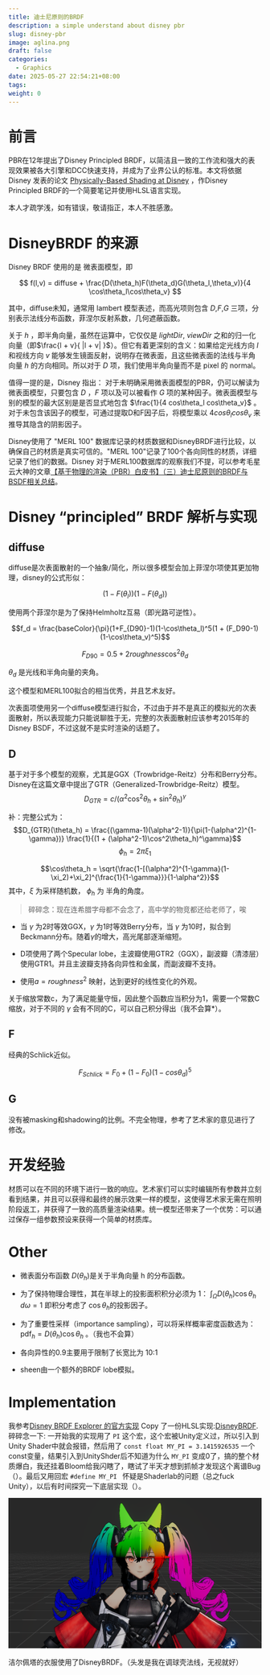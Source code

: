 ```yaml
---
title: 迪士尼原则的BRDF
description: a simple understand about disney pbr
slug: disney-pbr
image: aglina.png
draft: false
categories:
  - Graphics
date: 2025-05-27 22:54:21+08:00
tags: 
weight: 0
---
```

# 前言

PBR在12年提出了Disney Principled BRDF，以简洁且一致的工作流和强大的表现效果被各大引擎和DCC快速支持，并成为了业界公认的标准。本文将依据Disney 发表的论文 [Physically-Based Shading at Disney](https://disneyanimation.com/publications/physically-based-shading-at-disney/) ，作Disney Principled BRDF的一个简要笔记并使用HLSL语言实现。

本人才疏学浅，如有错误，敬请指正，本人不胜感激。

# DisneyBRDF 的来源

Disney BRDF 使用的是 微表面模型，即

$$
f(l,v) = diffuse + \frac{D(\theta_h)F(\theta_d)G(\theta_l,\theta_v)}{4 \cos\theta_l\cos\theta_v}
$$

其中，diffuse未知，通常用 lambert 模型表述，而高光项则包含 $D$,$F$,$G$ 三项，分别表示法线分布函数，菲涅尔反射系数，几何遮蔽函数。

关于 $h$ ，即半角向量，虽然在运算中，它仅仅是 $lightDir$, $viewDir$ 之和的归一化向量（即$\frac{l + v}{ |l + v| }$）。但它有着更深刻的含义：如果给定光线方向 $l$ 和视线方向 $v$ 能够发生镜面反射，说明存在微表面，且这些微表面的法线与半角向量 $h$ 的方向相同。所以对于 $D$ 项，我们使用半角向量而不是 pixel 的 normal。

值得一提的是，Disney 指出： 对于未明确采用微表面模型的PBR，仍可以解读为微表面模型，只要包含 $D$ ，$F$ 项以及可以被看作 $G$ 项的某种因子。微表面模型与别的模型的最大区别是是否显式地包含 $\frac{1}{4 cos\theta_l cos\theta_v}$ 。对于未包含该因子的模型，可通过提取D和F因子后，将模型乘以 $4cos\theta_lcos\theta_v$ 来推导其隐含的阴影因子。

Disney使用了 "MERL 100" 数据库记录的材质数据和DisneyBRDF进行比较，以确保自己的材质是真实可信的。"MERL 100"记录了100个各向同性的材质，详细记录了他们的数据。Disney 对于MERL100数据库的观察我们不提，可以参考毛星云大神的文章[【基于物理的渲染（PBR）白皮书】（三）迪士尼原则的BRDF与BSDF相关总结](https://zhuanlan.zhihu.com/p/60977923)。

# Disney “principled” BRDF 解析与实现

## diffuse

diffuse是次表面散射的一个抽象/简化，所以很多模型会加上菲涅尔项使其更加物理，disney的公式形似：

$$(1 − F(\theta_l))(1 − F(\theta_d ))$$

使用两个菲涅尔是为了保持Helmholtz互易（即光路可逆性）。

$$f_d = \frac{baseColor}{\pi}(1+F_{D90}-1)(1-\cos\theta_l)^5(1 + (F_D90-1)(1-\cos\theta_v)^5)$$

$$F_{D90} = 0.5 + 2 roughness \cos^2\theta_d $$

$\theta_d$ 是光线和半角向量的夹角。

这个模型和MERL100拟合的相当优秀，并且艺术友好。

次表面项使用另一个diffuse模型进行拟合，不过由于并不是真正的模拟光的次表面散射，所以表现能力只能说聊胜于无，完整的次表面散射应该参考2015年的Disney BSDF，不过这就不是实时渲染的话题了。

## D

基于对于多个模型的观察，尤其是GGX（Trowbridge-Reitz）分布和Berry分布。Disney在这篇文章中提出了GTR（Generalized-Trowbridge-Reitz）模型。$$D_{GTR}= c/(\alpha^2\cos^2\theta_h+\sin^2\theta_h)^\gamma$$

补：完整公式为： $$D_{GTR}(\theta_h) = \frac{(\gamma-1)(\alpha^2-1)}{\pi(1-(\alpha^2)^{1-\gamma})} \frac{1}{(1 + (\alpha^2-1)\cos^2\theta_h)^\gamma}$$$$\phi_h = 2\pi\xi_1$$

$$\cos\theta_h = \sqrt{\frac{1-[(\alpha^2)^{1-\gamma}(1-\xi_2)+\xi_2]^{\frac{1}{1-\gamma}}}{1-\alpha^2}}$$ 其中，$\xi$ 为采样随机数， $\phi_h$ 为 半角的角度。

  

>碎碎念：现在连希腊字母都不会念了，高中学的物竞都还给老师了，唉

  
  

- 当 $\gamma$ 为2时等效GGX，$\gamma$ 为1时等效Berry分布，当 $\gamma$ 为10时，拟合到Beckmann分布。随着$\gamma$的增大，高光尾部逐渐缩短。

- D项使用了两个Specular lobe，主波瓣使用GTR2（GGX），副波瓣（清漆层）使用GTR1。并且主波瓣支持各向异性和金属，而副波瓣不支持。

- 使用$a = roughness^2$ 映射，达到更好的线性变化的外观。

关于缩放常数c，为了满足能量守恒，因此整个函数应当积分为1，需要一个常数C缩放，对于不同的 $\gamma$ 会有不同的C，可以自己积分得出（我不会算*）。

## F

经典的Schlick近似。

$$F_{Schlick} = F_0 + (1 − F_0 )(1 − cosθ_d)^5$$

## G

没有被masking和shadowing的比例。不完全物理，参考了艺术家的意见进行了修改。

  

# 开发经验

材质可以在不同的环境下进行一致的响应。艺术家们可以实时编辑所有参数并立刻看到结果，并且可以获得和最终的展示效果一样的模型，这使得艺术家无需在照明阶段返工，并获得了一致的高质量渲染结果。统一模型还带来了一个优势：可以通过保存一组参数预设来获得一个简单的材质库。

# Other

- 微表面分布函数 $D(\theta_h)$是关于半角向量 h 的分布函数。

- 为了保持物理合理性，其在半球上的投影面积积分必须为 1： $\int_{\Omega} D(\theta_h) \cos \theta_h \, d\omega = 1$ 即积分考虑了 $\cos \theta_h​$ 的投影因子。

- 为了重要性采样（importance sampling），可以将采样概率密度函数选为：$\text{pdf}_h = D(\theta_h) \cos \theta_h$ 。（我也不会算）

- 各向异性的0.9主要用于限制了长宽比为 10:1

- sheen由一个额外的BRDF lobe模拟。

# Implementation

我参考[Disney BRDF Explorer 的官方实现](https://github.com/wdas/brdf/blob/main/src/brdfs/disney.brdf) Copy 了一份HLSL实现:[DisneyBRDF](https://github.com/FOTH0626/FothUrpShaderTemplate/blob/main/DisneyBRDF.hlsl).   
碎碎念一下: 一开始我的实现用了 `PI` 这个宏，这个宏被Unity定义过，所以引入到Unity Shader中就会报错，然后用了 `const float MY_PI = 3.1415926535` 一个const变量，结果引入到UnityShder后不知道为什么 `MY_PI` 变成0了，搞的整个材质爆白，我还挂着Bloom给我闪瞎了，瞎试了半天才想到抓帧才发现这个离谱Bug（）。最后又用回宏 `#define MY_PI ` 怀疑是Shaderlab的问题（总之fuck Unity），以后有时间探究一下底层实现（）。

![aglina](aglina.png)

洁尔佩塔的衣服使用了DisneyBRDF。（头发是我在调球壳法线，无视就好）